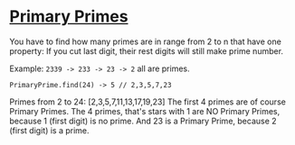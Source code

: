 # [Primary Primes](https://www.codewars.com/kata/primary-primes "https://www.codewars.com/kata/57572c0a6be575bd7c000264")

You have to find how many primes are in range from 2 to n that have one property: If you cut last digit, their rest digits will still make prime number.

Example: `2339 -> 233 -> 23 -> 2` all are primes.

```
PrimaryPrime.find(24) -> 5 // 2,3,5,7,23
```

Primes from 2 to 24: [2,3,5,7,11,13,17,19,23] 
The first 4 primes are of course Primary Primes.
The 4 primes, that's stars with 1 are NO Primary Primes, because 1 (first digit) is no prime. 
And 23 is a Primary Prime, because 2 (first digit) is a prime.